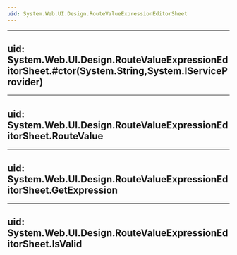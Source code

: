 ```yaml
---
uid: System.Web.UI.Design.RouteValueExpressionEditorSheet
---
```


---
uid: System.Web.UI.Design.RouteValueExpressionEditorSheet.#ctor(System.String,System.IServiceProvider)
---

---
uid: System.Web.UI.Design.RouteValueExpressionEditorSheet.RouteValue
---

---
uid: System.Web.UI.Design.RouteValueExpressionEditorSheet.GetExpression
---

---
uid: System.Web.UI.Design.RouteValueExpressionEditorSheet.IsValid
---
